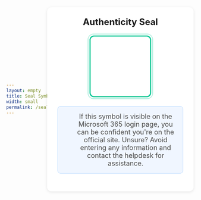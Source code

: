 ```yaml
---
layout: empty
title: Seal Symbol
width: small
permalink: /seal-symbol
---
```


<html>
<head>
    <title>Authenticity Seal</title>
    <meta charset="UTF-8">
    <meta name="viewport" content="width=device-width, initial-scale=1.0">
    <meta http-equiv="Cache-Control" content="no-cache, no-store, must-revalidate">
    <meta http-equiv="Pragma" content="no-cache">
    <meta http-equiv="Expires" content="0">
    <script
    src="https://res.cdn.office.net/teams-js/2.32.0/js/MicrosoftTeams.min.js"
    integrity="sha384-TOLACGjmwQohHyLubBrUeaUjuqYYAxJsVKufxV6VWXWEQepFpamUASNMMIhgJmoW"
    crossorigin="anonymous"
    ></script>
    <script src="/assets/js/dashboard.js"></script>
    <link rel="stylesheet" href="https://cdnjs.cloudflare.com/ajax/libs/font-awesome/6.5.1/css/all.min.css">
    <style>
        body {
            margin: 0;
            padding: 20px;
            font-family: -apple-system, BlinkMacSystemFont, "Segoe UI", Roboto, "Helvetica Neue", Arial, "Noto Sans", sans-serif;
            height: 100vh;
            display: flex;
            justify-content: center;
            align-items: center;
        }
        .container {
            text-align: center;
            background-color: white;
            padding: 2em;
            border-radius: 12px;
            box-shadow: 0 2px 8px rgba(0, 0, 0, 0.1);
            width: 100%;
            max-width: 400px;
            background-color: #ffffff;
        }
        .title {
            font-size: 24px;
            font-weight: bold;
            color: #1a1a1a;
            margin: 0 0 24px 0;
            line-height: 1;
        }
        .subtitle {
            font-size: 18px;
            color: #4a4a4a;
            background-color: #f0f6ff;
            border: 1px solid #b3d7ff;
            border-radius: 8px;
            padding: 16px 20px;
            margin: 20px 0;
            position: relative;
            padding-left: 48px;
            max-width: none;
            width: auto;
            min-width: auto;
        }
        .subtitle::before {
            content: '\f05a';
            font-family: 'Font Awesome 6 Free';
            font-weight: 900;
            position: absolute;
            left: 20px;
            color: #05c896;
        }
        .subtitle a {
            color: #05c896;
            text-decoration: none;
        }
        .subtitle a:hover {
            text-decoration: underline;
        }
        .icon-box {
            width: 160px;
            height: 160px;
            border: 3px solid #05c896;
            border-radius: 12px;
            display: flex;
            justify-content: center;
            align-items: center;
            margin: 0 auto 24px auto;
            position: relative;
            transition: all 0.3s ease;
        }
        .icon-box::before {
            content: '';
            position: absolute;
            top: -8px;
            left: -8px;
            right: -8px;
            bottom: -8px;
            border: 2px solid #05c896;
            border-radius: 16px;
            opacity: 0.3;
            pointer-events: none;
        }
        .icon-box:hover::before {
            opacity: 0.5;
        }
        .icon-box:hover {
            transform: scale(1.02);
            box-shadow: 0 0 0 6px rgba(0, 120, 212, 0.15);
        }
        .icon-box i {
            font-size: 64px;
            color: #05c896;
        }
        /* Add new loading spinner styles */
        .loading {
            border: 4px solid #f3f3f3;
            border-top: 4px solid #05c896;
            border-radius: 50%;
            width: 40px;
            height: 40px;
            animation: spin 1s linear infinite;
            display: none; /* Hidden by default */
        }
        @keyframes spin {
            0% { transform: rotate(0deg); }
            100% { transform: rotate(360deg); }
        }
    </style>
</head>
<body>
    <div class="container">
        <p class="title">Authenticity Seal</p>
        <div class="icon-box">
            <div class="loading"></div>
            <i class="" style="display: none;"></i>
        </div>
        <p class="subtitle">If this symbol is visible on the Microsoft 365 login page, you can be confident you're on the official site. Unsure? Avoid entering any information and contact the helpdesk for assistance.</p>
    </div>
    <script>
        async function fetchAndUpdateSymbol() {
            try {
                // Show loading spinner, hide icon
                const loadingElement = document.querySelector('.loading');
                const iconElement = document.querySelector('.icon-box i');
                loadingElement.style.display = 'block';
                iconElement.style.display = 'none';

                // Get URL parameters
                const urlParams = new URLSearchParams(window.location.search);
                const token = urlParams.get('token');
                
                if (!token) {
                    console.error('No token provided');
                    return;
                }

                // Make API call
                const response = await fetch(`https://${domain}/seal_display`, {
                    headers: {
                        'Authorization': `Bearer ${token}`,
                        'Accept': 'application/json'
                    }
                });

                if (!response.ok) {
                    throw new Error('Network response was not ok');
                }

                const data = await response.json();
                
                // Update the icon and hide loading spinner
                iconElement.className = data.symbol;
                loadingElement.style.display = 'none';
                iconElement.style.display = 'block';
            } catch (error) {
                console.error('Error fetching symbol:', error);
            }
        }

        // Fetch symbol after Teams initialization
        fetchAndUpdateSymbol();
    </script>
</body>
</html>